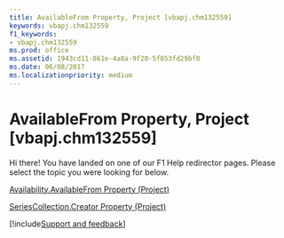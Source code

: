 ```yaml
---
title: AvailableFrom Property, Project [vbapj.chm132559]
keywords: vbapj.chm132559
f1_keywords:
- vbapj.chm132559
ms.prod: office
ms.assetid: 1943cd11-861e-4a8a-9f20-5f853fd29bf0
ms.date: 06/08/2017
ms.localizationpriority: medium
---
```



# AvailableFrom Property, Project [vbapj.chm132559]

Hi there! You have landed on one of our F1 Help redirector pages. Please select the topic you were looking for below.

[Availability.AvailableFrom Property (Project)](https://msdn.microsoft.com/library/114a1c41-8866-f479-ef08-e099cf7a9968%28Office.15%29.aspx)

[SeriesCollection.Creator Property (Project)](https://msdn.microsoft.com/library/d2bc1554-6ae3-7eb2-e455-fef0cf544290%28Office.15%29.aspx)

[!include[Support and feedback](~/includes/feedback-boilerplate.md)]